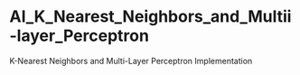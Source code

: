 # AI_K_Nearest_Neighbors_and_Multii-layer_Perceptron
K-Nearest Neighbors and Multi-Layer Perceptron Implementation
